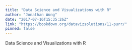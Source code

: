```yaml
---
title: "Data Science and Visualizations with R"
author: "Jonathan Wong"
date: "2017-07-16T15:35:26Z"
link: "https://bookdown.org/datavizsolutions/11-purr/"
pinned: false
---
```


Data Science and Visualizations with R
